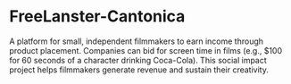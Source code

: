 # FreeLanster-Cantonica
A platform for small, independent filmmakers to earn income through product placement. Companies can bid for screen time in films (e.g., $100 for 60 seconds of a character drinking Coca-Cola). This social impact project helps filmmakers generate revenue and sustain their creativity.
